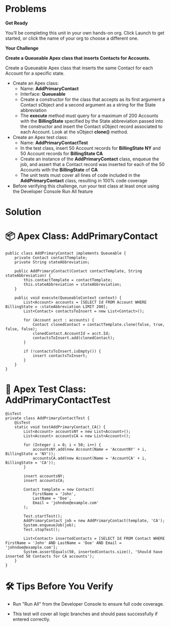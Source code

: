 # Problems

**Get Ready**

You’ll be completing this unit in your own hands-on org. Click Launch to get started, or click the name of your org to choose a different one.

**Your Challenge**

**Create a Queueable Apex class that inserts Contacts for Accounts.**

Create a Queueable Apex class that inserts the same Contact for each Account for a specific state.


* Create an Apex class:
    - Name: **AddPrimaryContact**
    - Interface: **Queueable**
    - Create a constructor for the class that accepts as its first argument a Contact sObject and a second argument as a string for the State abbreviation
    - The **execute** method must query for a maximum of 200 Accounts with the **BillingState** specified by the State abbreviation passed into the constructor and insert the Contact sObject record associated to each Account. Look at the sObject **clone()** method.
* Create an Apex test class:
    - Name: **AddPrimaryContactTest**
    - In the test class, insert 50 Account records for **BillingState NY** and 50 Account records for **BillingState CA**
    - Create an instance of the **AddPrimaryContact** class, enqueue the job, and assert that a Contact record was inserted for each of the 50 Accounts with the **BillingState** of **CA**
    - The unit tests must cover all lines of code included in the **AddPrimaryContact** class, resulting in 100% code coverage
* Before verifying this challenge, run your test class at least once using the Developer Console Run All feature



# Solution

# 📦 Apex Class: AddPrimaryContact

``` apex
public class AddPrimaryContact implements Queueable {
    private Contact contactTemplate;
    private String stateAbbreviation;

    public AddPrimaryContact(Contact contactTemplate, String stateAbbreviation) {
        this.contactTemplate = contactTemplate;
        this.stateAbbreviation = stateAbbreviation;
    }

    public void execute(QueueableContext context) {
        List<Account> accounts = [SELECT Id FROM Account WHERE BillingState = :stateAbbreviation LIMIT 200];
        List<Contact> contactsToInsert = new List<Contact>();

        for (Account acct : accounts) {
            Contact clonedContact = contactTemplate.clone(false, true, false, false);
            clonedContact.AccountId = acct.Id;
            contactsToInsert.add(clonedContact);
        }

        if (!contactsToInsert.isEmpty()) {
            insert contactsToInsert;
        }
    }
}
```

# 🧪 Apex Test Class: AddPrimaryContactTest

``` apex
@isTest
private class AddPrimaryContactTest {
    @isTest
    static void testAddPrimaryContact_CA() {
        List<Account> accountsNY = new List<Account>();
        List<Account> accountsCA = new List<Account>();

        for (Integer i = 0; i < 50; i++) {
            accountsNY.add(new Account(Name = 'AccountNY' + i, BillingState = 'NY'));
            accountsCA.add(new Account(Name = 'AccountCA' + i, BillingState = 'CA'));
        }

        insert accountsNY;
        insert accountsCA;

        Contact template = new Contact(
            FirstName = 'John',
            LastName = 'Doe',
            Email = 'johndoe@example.com'
        );

        Test.startTest();
        AddPrimaryContact job = new AddPrimaryContact(template, 'CA');
        System.enqueueJob(job);
        Test.stopTest();

        List<Contact> insertedContacts = [SELECT Id FROM Contact WHERE FirstName = 'John' AND LastName = 'Doe' AND Email = 'johndoe@example.com'];
        System.assertEquals(50, insertedContacts.size(), 'Should have inserted 50 Contacts for CA accounts');
    }
}

```
# 🛠 Tips Before You Verify

* Run "Run All" from the Developer Console to ensure full code coverage.

* This test will cover all logic branches and should pass successfully if entered correctly.


